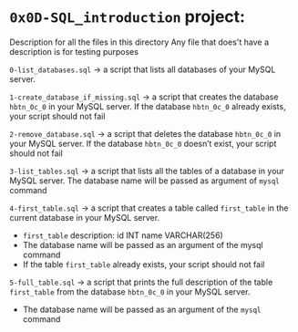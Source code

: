 # `0x0D-SQL_introduction` project:


Description for all the files in this directory
Any file that does't have a description is for testing purposes


`0-list_databases.sql` -> a script that lists all databases of your MySQL server.


`1-create_database_if_missing.sql` -> a script that creates the database `hbtn_0c_0` in your MySQL server.
If the database `hbtn_0c_0` already exists, your script should not fail


`2-remove_database.sql` -> a script that deletes the database `hbtn_0c_0` in your MySQL server.
If the database `hbtn_0c_0` doesn’t exist, your script should not fail


`3-list_tables.sql` -> a script that lists all the tables of a database in your MySQL server.
The database name will be passed as argument of `mysql` command


`4-first_table.sql` -> a script that creates a table called `first_table` in the current database in your MySQL server.
- `first_table` description:
	id INT
	name VARCHAR(256)
- The database name will be passed as an argument of the mysql command
- If the table `first_table` already exists, your script should not fail


`5-full_table.sql` -> a script that prints the full description of the table `first_table` from the database `hbtn_0c_0` in your MySQL server.
- The database name will be passed as an argument of the `mysql` command

